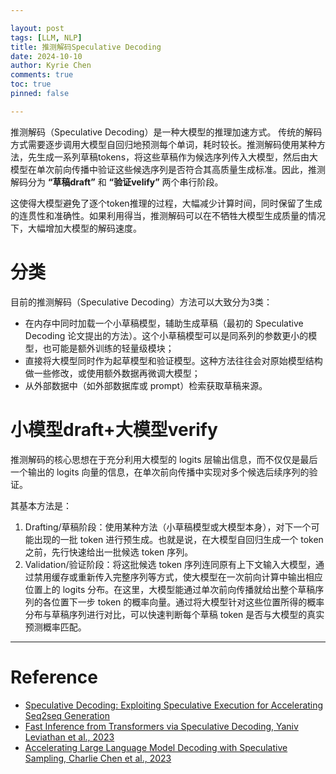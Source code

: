 ```yaml
---

layout: post
tags: [LLM, NLP]
title: 推测解码Speculative Decoding
date: 2024-10-10
author: Kyrie Chen
comments: true
toc: true
pinned: false

---
```


推测解码（Speculative Decoding）是一种大模型的推理加速方式。
传统的解码方式需要逐步调用大模型自回归地预测每个单词，耗时较长。推测解码使用某种方法，先生成一系列草稿tokens，将这些草稿作为候选序列传入大模型，然后由大模型在单次前向传播中验证这些候选序列是否符合其高质量生成标准。因此，推测解码分为 **“草稿draft”** 和 **“验证velify”** 两个串行阶段。

这使得大模型避免了逐个token推理的过程，大幅减少计算时间，同时保留了生成的连贯性和准确性。如果利用得当，推测解码可以在不牺牲大模型生成质量的情况下，大幅增加大模型的解码速度。

# 分类

目前的推测解码（Speculative Decoding）方法可以大致分为3类：
- 在内存中同时加载一个小草稿模型，辅助生成草稿（最初的 Speculative Decoding 论文提出的方法）。这个小草稿模型可以是同系列的参数更小的模型，也可能是额外训练的轻量级模块；
- 直接将大模型同时作为起草模型和验证模型。这种方法往往会对原始模型结构做一些修改，或使用额外数据再微调大模型；
- 从外部数据中（如外部数据库或 prompt）检索获取草稿来源。

# 小模型draft+大模型verify

推测解码的核心思想在于充分利用大模型的 logits 层输出信息，而不仅仅是最后一个输出的 logits 向量的信息，在单次前向传播中实现对多个候选后续序列的验证。

其基本方法是：

1. Drafting/草稿阶段：使用某种方法（小草稿模型或大模型本身），对下一个可能出现的一批 token 进行预生成。也就是说，在大模型自回归生成一个 token 之前，先行快速给出一批候选 token 序列。
2. Validation/验证阶段：将这批候选 token 序列连同原有上下文输入大模型，通过禁用缓存或重新传入完整序列等方式，使大模型在一次前向计算中输出相应位置上的 logits 分布。在这里，大模型能通过单次前向传播就给出整个草稿序列的各位置下一步 token 的概率向量。通过将大模型针对这些位置所得的概率分布与草稿序列进行对比，可以快速判断每个草稿 token 是否与大模型的真实预测概率匹配。

---

# Reference

- [Speculative Decoding: Exploiting Speculative Execution for Accelerating Seq2seq Generation](https://arxiv.org/abs/2203.16487)
- [Fast Inference from Transformers via Speculative Decoding, Yaniv Leviathan et al., 2023](https://arxiv.org/abs/2211.17192)
- [Accelerating Large Language Model Decoding with Speculative Sampling, Charlie Chen et al., 2023](https://arxiv.org/abs/2302.01318)


